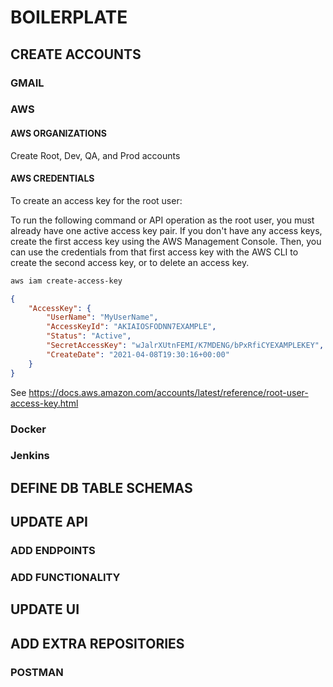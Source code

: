 # BOILERPLATE

## CREATE ACCOUNTS

### GMAIL

### AWS

#### AWS ORGANIZATIONS

Create Root, Dev, QA, and Prod accounts

#### AWS CREDENTIALS

To create an access key for the root user:

To run the following command or API operation as the root user, you must already have one active access key pair. If you don't have any access keys, create the first access key using the AWS Management Console. Then, you can use the credentials from that first access key with the AWS CLI to create the second access key, or to delete an access key.

```bash
aws iam create-access-key
```

```json
{
    "AccessKey": {
        "UserName": "MyUserName",
        "AccessKeyId": "AKIAIOSFODNN7EXAMPLE",
        "Status": "Active",
        "SecretAccessKey": "wJalrXUtnFEMI/K7MDENG/bPxRfiCYEXAMPLEKEY",
        "CreateDate": "2021-04-08T19:30:16+00:00"
    }
}
```

See <https://docs.aws.amazon.com/accounts/latest/reference/root-user-access-key.html>

### Docker

### Jenkins

## DEFINE DB TABLE SCHEMAS

## UPDATE API

### ADD ENDPOINTS

### ADD FUNCTIONALITY

## UPDATE UI

## ADD EXTRA REPOSITORIES

### POSTMAN
